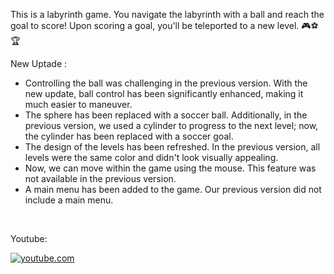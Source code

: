 This is a labyrinth game. You navigate the labyrinth with a ball and reach the goal to score! Upon scoring a goal, you'll be teleported to a new level. 🎮⚽🏆

New Uptade :
- Controlling the ball was challenging in the previous version. With the new update, ball control has been significantly enhanced, making it much easier to maneuver.
- The sphere has been replaced with a soccer ball. Additionally, in the previous version, we used a cylinder to progress to the next level; now, the cylinder has been replaced with a soccer goal.
- The design of the levels has been refreshed. In the previous version, all levels were the same color and didn't look visually appealing.
- Now, we can move within the game using the mouse. This feature was not available in the previous version.
- A main menu has been added to the game. Our previous version did not include a main menu.
<br>

Youtube:

[![youtube.com](https://ytcards.demolab.com/?id=1c0mPuMVeDA&title=LabyrinthLunacy-Gameplay&lang=en&timestamp=1690383611&background_color=%230d1117&title_color=%23ffffff&stats_color=%23dedede&max_title_lines=1&width=250&border_radius=5 "Labyrinth Lunacy | Gameplay | github.com/alidemirkan")](https://www.youtube.com/watch?v=1c0mPuMVeDA)

